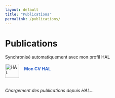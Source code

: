 ```yaml
---
layout: default
title: "Publications"
permalink: /publications/
---
```


# Publications
<p>Synchronisé automatiquement avec mon profil HAL</p>

<div style="display: flex; align-items: center; gap: 1rem; margin-bottom: 2rem;">
  <a href="https://cv.hal.science/federzoni-silvia?langChosen=fr" target="_blank">
    <img src="https://hal.science/assets/img/hal-logo-header.png" alt="HAL" style="height: 45px;">
  </a>
  <div>
    <p style="margin: 0;"> <a href="https://cv.hal.science/federzoni-silvia?langChosen=fr" target="_blank" style="color: #3366cc; text-decoration: none; font-weight: bold;">
         Mon CV HAL</p>
    <p>

  </a>
      </a>
    </p>
  </div>
</div>

<div id="hal-publications">
  <p><em>Chargement des publications depuis HAL...</em></p>
</div>

<script>
/* ==========================================================
   Script : afficher les publications HAL au format APA
   ========================================================== */

async function loadHALPublications() {
  const halId = "federzoni-silvia";
  const url = `https://api.archives-ouvertes.fr/search/?q=authIdHal_s:${halId}&fl=title_s,authFullName_s,producedDateY_i,docType_s,journalTitle_s,bookTitle_s,conferenceTitle_s,linkExtUrl_s,abstract_s&pageSize=100&sort=producedDateY_i desc`;

  // Dictionnaire pour nommer les types de documents proprement
  const typeLabels = {
    ART: "Articles de revue",
    COMM: "Communications",
    COUV: "Chapitres d’ouvrages",
    THESE: "Thèses",
    DOUV: "Directions d’ouvrages",
    OTHER: "Autres publications",
    UNDEFINED: "Documents de travail", 
    POSTER: "Posters" 
  };

  try {
    const response = await fetch(url);
    const data = await response.json();
    const container = document.getElementById('hal-publications');
    container.innerHTML = '';

    if (!data.response || data.response.numFound === 0) {
      container.innerHTML = "<p>Aucune publication trouvée sur HAL.</p>";
      return;
    }

    // Groupement par type
    const grouped = {};
    data.response.docs.forEach(pub => {
      const type = pub.docType_s || "OTHER";
      if (!grouped[type]) grouped[type] = [];
      grouped[type].push(pub);
    });

    // Construction HTML pour chaque groupe
    for (const [type, pubs] of Object.entries(grouped)) {
      const section = document.createElement('section');
      section.innerHTML = `<h2>${typeLabels[type] || type}</h2>`;
      section.style.marginBottom = "2rem";

      pubs.forEach(pub => {
        const title = pub.title_s || "Titre inconnu";
        const authors = pub.authFullName_s ? pub.authFullName_s.join(', ') : "Auteurs non renseignés";
        const year = pub.producedDateY_i || "";
        const venue = pub.journalTitle_s || pub.bookTitle_s || pub.conferenceTitle_s || "";
        const link = pub.linkExtUrl_s ? pub.linkExtUrl_s[0] : null;

        // Format APA simplifié
        const apa = `
          ${authors} (${year}). <em>${title}</em>.
          ${venue ? `<span style="color:#444;">${venue}</span>.` : ""}
          ${link ? `<a href="${link}" target="_blank" style="color:#007acc;">↗ Voir sur HAL</a>` : ""}
        `;

        const div = document.createElement('div');
        div.classList.add('publication');
        div.style.marginBottom = '1rem';
        div.innerHTML = apa;
        section.appendChild(div);
      });

      container.appendChild(section);
    }

  } catch (error) {
    document.getElementById('hal-publications').innerHTML =
      "<p>❌ Erreur lors du chargement des publications HAL.</p>";
    console.error("Erreur HAL API :", error);
  }
}

document.addEventListener('DOMContentLoaded', loadHALPublications);
</script>

<style>
h2 {
  position: relative; /* nécessaire pour positionner le ::after */
  display: flexible; 
  padding-bottom: 0.3rem;
  color: #1b365d;
  margin-top: 2rem;
}

/* Ligne dégradée en bas du h2 */
h2::after {
  content: "";
  position: absolute;
  left: 0;
  bottom: 0;
  height: 4px;
  width: 100%;
  background: linear-gradient(
    to right,
    #1b365d,
    #123977,
    #193b8f,
    #3238a5,
    #5230b7,
    #7c26b2,
    #9d18ab,
    #b800a2,
    #cc0089,
    #d80070,
    #dd175a,
    #dc3545
  );
  border-radius: 2px;
}
.publication {
  line-height: 1.5;
  font-size: 1rem;
  padding: 0.4rem 0;
}
.publication em {
  font-style: italic;
}
</style>
